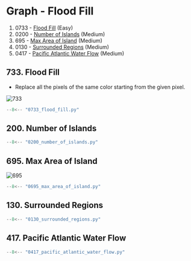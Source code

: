 # Graph - Flood Fill

1. 0733 - [Flood Fill](https://leetcode.com/problems/flood-fill/) (Easy)
2. 0200 - [Number of Islands](https://leetcode.com/problems/number-of-islands/) (Medium)
3. 695 - [Max Area of Island](https://leetcode.com/problems/max-area-of-island/) (Medium)
4. 0130 - [Surrounded Regions](https://leetcode.com/problems/surrounded-regions/) (Medium)
5. 0417 - [Pacific Atlantic Water Flow](https://leetcode.com/problems/pacific-atlantic-water-flow/) (Medium)

## 733. Flood Fill

- Replace all the pixels of the same color starting from the given pixel.

![733](https://assets.leetcode.com/uploads/2021/06/01/flood1-grid.jpg)

```python
--8<-- "0733_flood_fill.py"
```

## 200. Number of Islands

```python
--8<-- "0200_number_of_islands.py"
```

## 695. Max Area of Island

![695](https://assets.leetcode.com/uploads/2021/05/01/maxarea1-grid.jpg)

```python
--8<-- "0695_max_area_of_island.py"
```

## 130. Surrounded Regions

```python
--8<-- "0130_surrounded_regions.py"
```

## 417. Pacific Atlantic Water Flow

```python
--8<-- "0417_pacific_atlantic_water_flow.py"
```
